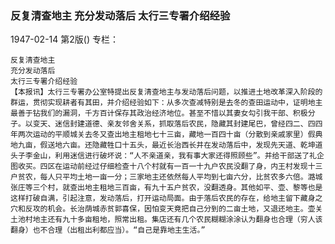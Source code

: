 ### 反复清查地主  充分发动落后  太行三专署介绍经验

1947-02-14
第2版()
专栏：

    反复清查地主
    充分发动落后
    太行三专署介绍经验
    【本报讯】太行三专署办公室特提出反复清查地主与发动落后问题，以推进土地改革深入阶段的群运，贯彻实现耕者有其田，并介绍经验如下：从多次查减特别是去冬的查田运动中，证明地主最善于钻我们的漏洞，千方百计保存其政治经济地位。甚至不惜以其妻女勾引我干部、积极分子。以变天、迷信封建道德、亲友邻舍关系，抓取落后农民，隐藏其封建尾巴，曾经四二、四四年两次运动的平顺城关去冬又查出地主租地七十三亩，藏地一百四十亩（分散到亲戚家里）假典地九亩，假送地六亩。还隐藏牲口十五头，最近长治西长井在发动落后中，发现先天道、乾坤道头子李金山，利用迷信进行破坏说：“人不亲道亲，我有事大家还得照顾些”。并给干部送了礼企图收买。四区在运动前经过仔细检查十八个村就有一百一十九户农民没翻了身，内王村发现十三户贫农，每人只平均土地一亩一分；三家地主还依然每人平均到七亩六分，比贫农多六倍。潞城张庄等三个村，就查出地主租地三百亩，有九十五户贫农，没翻透身。其他如平、壶、黎等也是这样打破自满，引起注意，发动落后，打开运动局面。由于落后农民的存在，给地主留下藏身之穴和反攻的机会。长治荫城赤贫郭喜保，因怕变天竟把自己分到的二亩土地，又退还地主。壶关土池村地主还有九十多亩租地，照常出租。集店还有几个农民糊糊涂涂认为翻身也合理（穷人该翻身）也不合理（出租出利都应当）。“自己是靠地主生活。”
